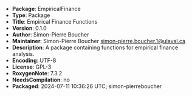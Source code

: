 * **Package**: EmpiricalFinance
* **Type**: Package
* **Title**: Empirical Finance Functions
* **Version**: 0.1.0
* **Author**: Simon-Pierre Boucher
* **Maintainer**: Simon-Pierre Boucher <simon-pierre.boucher.1@ulaval.ca>
* **Description**: A package containing functions for empirical finance analysis.
* **Encoding**: UTF-8
* **License**: GPL-3
* **RoxygenNote**: 7.3.2
* **NeedsCompilation**: no
* **Packaged**: 2024-07-11 10:36:26 UTC; simon-pierreboucher
